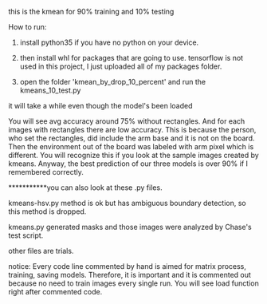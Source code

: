 this is the kmean for 90% training and 10% testing

How to run:

1. install python35 if you have no python on your device.

2. then install whl for packages that are going to use. tensorflow is not used in this project, I just uploaded all of my packages folder.

3. open the folder 'kmean_by_drop_10_percent' and run the kmeans_10_test.py

it will take a while even though the model's been loaded

You will see avg accuracy around 75% without rectangles. And for each images with rectangles there are low accuracy. This is because the person, who set the rectangles, did include the arm base and it is not on the board. Then the environment out of the board was labeled with arm pixel which is different. You will recognize this if you look at the sample images created by kmeans. Anyway, the best prediction of our three models is over 90% if I remembered correctly.


***********you can also look at these .py files.

kmeans-hsv.py method is ok but has ambiguous boundary detection, so this method is dropped.

kmeans.py generated masks and those images were analyzed by Chase's test script.

other files are trials.

notice: Every code line commented by hand is aimed for matrix process, training, saving models. Therefore, it is important and it is commented out because no need to train images every single run. You will see load function right after commented code.
